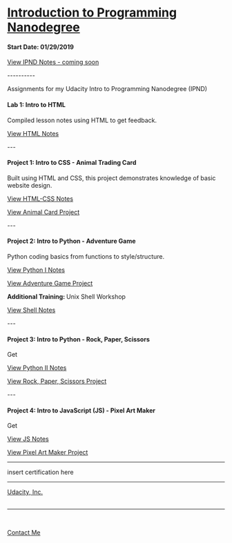 <h1><a href="https://www.udacity.com/course/intro-to-programming-nanodegree--nd000">Introduction to Programming Nanodegree</a></h1>
<h4>Start Date: 01/29/2019</h4>

<a href="https://www.udacity.com/course/intro-to-programming-nanodegree--nd000">View IPND Notes - coming soon</a>

<p>----------</p>

<p>Assignments for my Udacity Intro to Programming Nanodegree (IPND)</p>

<h4>Lab 1: Intro to HTML</h4>
<p>Compiled lesson notes using HTML to get feedback.</p>
<a href="https://htmlpreview.github.io/?https://github.com/fswylie01/udacity-ipnd/blob/master/Lab_1/html_notes.html" target="_blank">View HTML Notes</a>

<p>---</p>

<h4>Project 1: Intro to CSS - Animal Trading Card</h4>
<p>Built using HTML and CSS, this project demonstrates knowledge of basic website design.<p>
<a href="https://htmlpreview.github.io/?https://github.com/fswylie01/udacity-ipnd/blob/master/Project_1/html_css_notes/html_home.html">View HTML-CSS Notes</a></br>

<a href="https://htmlpreview.github.io/?https://github.com/fswylie01/udacity-ipnd/blob/master/Project_1/Animal_Card_Project/card_v2.html">View Animal Card Project</a>

<p>---</p> 

<h4>Project 2: Intro to Python - Adventure Game</h4>
<p>Python coding basics from functions to style/structure.<p>
<a href="#">View Python I Notes</a></br>

<a href="#">View Adventure Game Project</a></br>

<p><strong>Additional Training: </strong>Unix Shell Workshop<p>
<a href="#">View Shell Notes</a>

<p>---</p> 

<h4>Project 3: Intro to Python - Rock, Paper, Scissors</h4>
<p>Get<p>
<a href="#">View Python II Notes</a></br>

<a href="https://www.udacity.com/course/intro-to-programming-nanodegree--nd000">View Rock, Paper, Scissors Project</a>

<p>---</p>  

<h4>Project 4: Intro to JavaScript (JS) - Pixel Art Maker</h4>
<p>Get<p>
<a href="#">View JS Notes</a></br>

<a href="https://www.udacity.com/course/intro-to-programming-nanodegree--nd000">View Pixel Art Maker Project</a>
  
<hr>
insert certification here
<hr>
  
<a href="https://www.udacity.com/">Udacity, Inc.</a></br><br><hr><br>

<a href = "mailto: fswylie@icloud.com">Contact Me</a>
